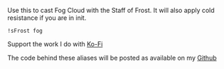 Use this to cast Fog Cloud with the Staff of Frost.  It will also apply cold resistance if you are in init.
 
`!sFrost fog`
 
 
Support the work I do with [Ko-Fi](https://ko-fi.com/thereverendb)
 
The code behind these aliases will be posted as available on my [Github](https://github.com/TheReverendB/avrae-aliases)